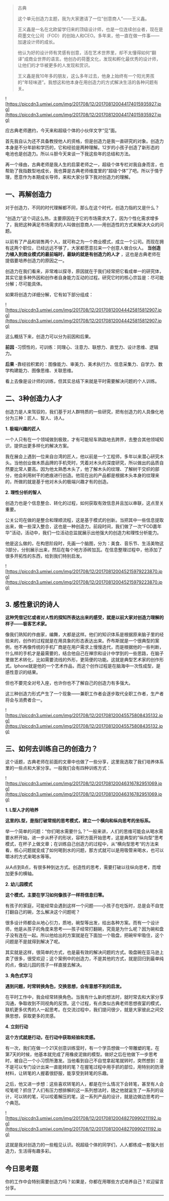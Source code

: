> 古典
> 
> 这个单元创造力主题，我为大家邀请了一位“创意商人”——王义鑫。
> 
> 王义鑫是一名在北欧留学归来的顶级设计师，也是一位连续创业者，现在是荷墨文化公司（FOD）的创始人和CEO。多年来，他一直在做一件事——加速设计师的成长。
> 
> 他认为好的设计师有灵感有创意，活在艺术世界里，却不太懂得如何“翻译”成商业世界的语言。他创办的荷墨文化，发现和孵化最优秀的设计师，让他们的才华被更多的人发现和赏识。
> 
> 王义鑫是我10年多的朋友，这么多年过去，他身上始终有一个阳光男孩的“年轻味道”。我想这和他本身在用创造力的方式解决生活的各种问题有关。

![https://piccdn3.umiwi.com/img/201708/12/201708120044174015935927.jpg](https://piccdn3.umiwi.com/img/201708/12/201708120044174015935927.jpg)

应古典老师邀约，今天来和超级个体的小伙伴文字“见”面。

首先我自认为还不具备教授他人的资格，但是创造力是我一直研究的对象。创造力本身是不分年龄和学历的，它和经验是两种理解。12岁的小孩子创造了新形态的电池也是创造力。所以斗胆今天来谈一下我这些年的总结和方法。

再一个缘由，古典老师是我人生的启蒙老师之一，超级个体专栏对我自身而言，也帮助了我指数型地成长，我也算是古典老师维度里的“超级个体”了吧。所以于情于理，愿意作为本期成长导师，来和大家分享下我对创造力的理解。

## 一、再解创造力

对于创造力，不同的时代理解都不同，那么在这个时代，创造力指的又是什么？

“创造力”这个词这么热，主要原因在于它的市场需求大了，因为个性化需求增多了，我把这种满足市场需求的人叫做创意商人——用创造性的方式来解决大众的问题。

以前有了产品和销售两个人，就可称之为一个商业模式，成立一个公司。而现在拥有这两个职位，已经远远不够了，大家都愿意拉来一个创意人做合伙人。 **当创造力植入到商业模式的最前端时，最缺的就是有创造力的人才** ，这也是古典老师在提倡要培养创造力的原因之一。

创造力在我们看来，非常难以探寻，原因就在于我们经常把它看成单一的研究体，其实它是多种外因和创作者自身能力互动的过程。研究它时的核心宗旨是：尽可能分解；尽可能具体。

如果将创造力详细分解，它有如下部分组成：

![https://piccdn3.umiwi.com/img/201708/12/201708120044425815812907.jpg](https://piccdn3.umiwi.com/img/201708/12/201708120044425815812907.jpg)

这么概括下来，创造力可以分为前因和后果。

 **前因** -习惯性的，可训练：同理心、注意力、联想力、直觉力、设计思维、逻辑力。

 **后果** -靠经验积累的：图像能力、审美力、美术执行力、信息采集力、自学力、数学构建能力、图像思维、关联思维。

看上去像是设计师的训练，但其实总结下来就是平时需要解决问题的个人训练。

## 二、3种创造力人才

创造力是人来驾驭的，我们基于对人群特质的一些研究，把有创造力的人具像化地分为三种：匠人、智人、诗人。

 **1. 极端兴趣的匠人**

一个人只有在一个领域做到极致，才有可能轻车熟路地去跨界，去整合其他领域知识，提供出更多样化的解决方案。

我在展会上遇到一位来自台湾的匠人，他以前是一个工程师，多年以来潜心研究木头。当他创业做木质品牌的手机壳时，凭着对木头的深度研究，所以做出的品质自然要比常人要高。因为他太熟悉木头了，他了解木头的纹理、了解树干交织的部分，他会利用树干的疤痕进行创造。他现在出的产品都是根据木头本身的纹理来的，所做的就是基于他对木头的极端兴趣才有的创造。

 **2. 理性分析的智人**

创造力也是个信息整合、转化的过程，如何获取有效信息并且加以串联，这点至关重要。

公关公司在做的是整合和理顺流程，这是基于模式的创新。当把其中一些信息提取出来，做一些深入整合，这也是一种创造力。前段时间，我们做了一次“FOD嘉年华”活动，活动中，我们一位活动总监就展示出他强大的创造力和理性分析能力。

他是这么做的，在构思阶段时，先画一个脑图，分为：美食、音乐节、生活美物这3部分，分别展示出来，然后在每个地方添砖加瓦。在信息整理过程中，他添加了很多开拓性的东西，给到我们特别启发。

![https://piccdn3.umiwi.com/img/201708/12/201708120045215979223870.jpg](https://piccdn3.umiwi.com/img/201708/12/201708120045215979223870.jpg)

## 3. 感性意识的诗人

 **这种凭借记忆或者对人性的探知所表达出来的感受，就是以前大家对创造力理解的样子——极客艺术家。**

像我们熟知的作曲家，编舞，大都是这样。他们的知识体系是根据原来脑子里的经验来的，创作的过程就是在用具象的形态表达出来。乔布斯就是一个很典型的案例，他不再像传统的手机厂商是在用户需求上慢慢迭代，而是根据他的一些判断，什么样的手机才是最需要的，结合他自己在禅宗和设计中学到的一些思路，在脑子里做艺术转化，比如需要流线的外形，更简便的功能。这就是典型艺术家的创作形式。Iphone就是他的一个艺术作品，而这个创作过程是在脑海中一次性成型，是感性意识的结果。

但也不要完全对号入座，也许你也不了解自己的创造力有多强大。

这三种创造力形式产生了一个现象——兼职工作者会逐步取代全职工作者，生产者将会与消费者合一。

![https://piccdn3.umiwi.com/img/201708/12/201708120045575808435132.jpg](https://piccdn3.umiwi.com/img/201708/12/201708120045575808435132.jpg)

## 三、如何去训练自己的创造力？

这个话题，古典老师在前面的文章中也做了一些分享，这里我选取了我们培养体系里的一些点和大家分享。一般我们会有四种训练方式：

![https://piccdn3.umiwi.com/img/201708/12/201708120046316782951069.jpg](https://piccdn3.umiwi.com/img/201708/12/201708120046316782951069.jpg)

 **1. L型人才的培养**

 **这里的L型，是指打破常规的思考模式，建立一个横向和纵向思考的坐标系。**

举一个简单的问题：“你们喝水需要什么？”一般来讲，人们的思维可能会从喝水需要水杯开始，进一步从杯子的形状，容积方面开始思考，这是典型的”纵向型“思考模式，在杯子上做文章；在训练自己创造力的过程中，从“横向型思考“的方法来看，核心问题就变成了如何喝到水的问题，那方式就可以是用吸管来喝水，也可以嚼冰的方式来喝水等等。

从A点到B点，有很多种到达方式。创造性的思考，需要打破以往纵向思考，而增加更多的横轴。

 **2. 幼儿园模式**

 **这个模式，主要在学习如何像孩子一样将信息归零。**

有孩子的家庭，可能经常会遇到这样一个问题——小孩子在吃饭时，总是会不自觉打翻自己的碗，怎么解决这个问题呢？

很多设计师都会从地心引力，质地，碗型等出发，给出各种方案。而有一个设计师，他是从孩子的角度来思考——孩子经常打翻碗，究竟是为什么呢？因为碗和盘子没有连在一起。所以他给出的方案就是在下面加一个吸盘，把碗牢牢吸住，这个问题是不是就得到解决了呢。

其实就是这样，很简单的方式，也是最有效的解决问题的方式。吸盘碗在亚马逊上卖了很多，很受欢迎；这个案例中的创造力，不是其他的方式，就是回归到最单纯的点，像幼儿园的孩子一样直接去解决。

 **3. 角色式学习**

 **遇到问题，时常转换角色，交换思想，会有意想不到的启发。**

在平时工作中，我会经常转换角色。当我有什么新的想法时，就时常去和大家分享沟通，争取收到不同视角的反馈。这个过程，有点类似古典老师思想夜宴的模式，联机更多优秀的人一起思考。在交流过程中，我们提问很少，就是大家彼此之间交换思想，获取更多的灵感。

 **4. 立刻行动**

 **这个方式就是行动，在行动中获取经验和灵感。**

有一次，我们在做一个21天创意训练营时，有一个学员想做一个带雕塑的笔，在第7天的时候，他基本就完成了用橡皮泥做的模型。做好之后在他做下一步思考时，被自己一个小习惯所激发。当他看到自己不自觉拿起笔就转时，突然想到：是不是可以专门设计出来一直能转的笔？在握笔过程中用手抓的部位，用特别的防滑材料，让转笔的人握着很舒服，能享受到转笔的乐趣。

之后，他又进一步想：这些喜欢转笔的人，都是在什么情况下会转笔，甚至有人会咬笔呢？抓住了人们有压力想排解的这一系列想法时，随之他就诞生了一系列的设计，可以转的笔，可以咬着解压的笔，这一系列产品的设计，就是边做边思考的一个典范。

![https://piccdn3.umiwi.com/img/201708/12/201708120048270990211192.jpg](https://piccdn3.umiwi.com/img/201708/12/201708120048270990211192.jpg)

这就是我对创造力的一些粗见认识。祝超级个体的同学们，人人都练成一套强大创造力，生活得有趣多彩。

## 今日思考题

你的工作中会特别需要创造力吗？如果是，你都在用哪些方式培养自己？欢迎留言分享。

---
